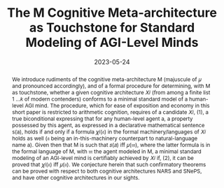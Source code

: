 ---
draft: false
title: "The M Cognitive Meta-architecture as Touchstone for Standard Modeling of AGI-Level Minds"
authors: [
    "Selmer Bringsjord",
    "James T Oswald",
    "Michael Giancola",
    "Brandon Rozek",
    "Naveen Sundar Govindarajulu"
]
date: 2023-05-24
publish_date: "2023/05/24"
conference: "International Conference on Artificial General Intelligence"


isbn: "978-3-031-33469-6"
doi: "10.1007/978-3-031-33469-6_7"
volume: 13921
firstpage: 62
lastpage: 73
language: "English"

pdf_url: "http://kryten.mm.rpi.edu/M_launch.pdf"
abstract: "We introduce rudiments of the cognitive meta-architecture M (majuscule of 𝜇 and pronounced accordingly), and of a formal procedure for determining, with M as touchstone, whether a given cognitive architecture 𝑋𝑖 (from among a finite list 1 …𝑘 of modern contenders) conforms to a minimal standard model of a human-level AGI mind. The procedure, which for ease of exposition and economy in this short paper is restricted to arithmetic cognition, requires of a candidate 𝑋𝑖, (1), a true biconditional expressing that for any human-level agent a, a property possessed by this agent, as expressed in a declarative mathematical sentence s(a), holds if and only if a formula 𝜒𝑖(𝔞) in the formal machinery/languages of 𝑋𝑖 holds as well (𝔞 being an in-this-machinery counterpart to natural-language name a). Given then that M is such that 𝑠(𝑎) iff 𝜇(𝔪), where the latter formula is in the formal language of M, with 𝔪 the agent modeled in M, a minimal standard modeling of an AGI-level mind is certifiably achieved by 𝑋𝑖 if, (2), it can be proved that 𝜒𝑖(𝔞) iff 𝜇(𝔞). We conjecture herein that such confirmatory theorems can be proved with respect to both cognitive architectures NARS and SNePS, and have other cognitive architectures in our sights."
---